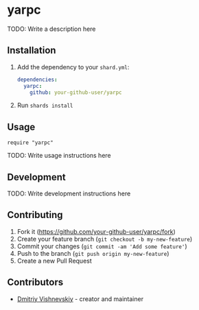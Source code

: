 # yarpc

TODO: Write a description here

## Installation

1. Add the dependency to your `shard.yml`:

   ```yaml
   dependencies:
     yarpc:
       github: your-github-user/yarpc
   ```

2. Run `shards install`

## Usage

```crystal
require "yarpc"
```

TODO: Write usage instructions here

## Development

TODO: Write development instructions here

## Contributing

1. Fork it (<https://github.com/your-github-user/yarpc/fork>)
2. Create your feature branch (`git checkout -b my-new-feature`)
3. Commit your changes (`git commit -am 'Add some feature'`)
4. Push to the branch (`git push origin my-new-feature`)
5. Create a new Pull Request

## Contributors

- [Dmitriy Vishnevskiy](https://github.com/your-github-user) - creator and maintainer
